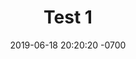 ---
layout: post
title:  "Test 1"
date:   2019-06-18 20:20:20 -0700
categories: jekyll update
description: In which I use this as fodder
---